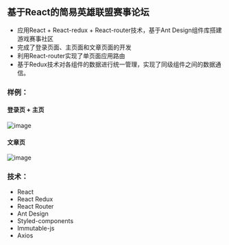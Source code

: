 ## **基于React的简易英雄联盟赛事论坛**

- 应用React + React-redux + React-router技术，基于Ant Design组件库搭建游戏赛事社区
- 完成了登录页面、主页面和文章页面的开发
- 利用React-router实现了单页面应用路由
- 基于Redux技术对各组件的数据进行统一管理，实现了同级组件之间的数据通信。

### 样例：

#### 登录页 + 主页

![image](https://github.com/tacit0428/React-Game-Forum/blob/main/show/home.gif)

#### 文章页

![image](https://github.com/tacit0428/React-Game-Forum/blob/main/show/article.gif)



### 技术：

- React
- React Redux
- React Router
- Ant Design
- Styled-components
- Immutable-js
- Axios
